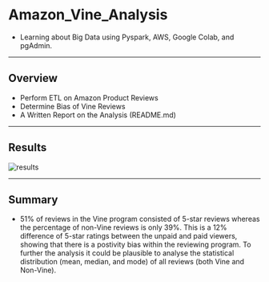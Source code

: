 # Amazon_Vine_Analysis
 - Learning about Big Data using Pyspark, AWS, Google Colab, and pgAdmin.
----------------------
## Overview
 - Perform ETL on Amazon Product Reviews
 - Determine Bias of Vine Reviews
 - A Written Report on the Analysis (README.md)
----------------------
## Results

![results](https://user-images.githubusercontent.com/119345840/230711710-5f6be07a-6e12-457b-bc61-e08759fd278e.PNG)


----------------------
## Summary

 - 51% of reviews in the Vine program consisted of 5-star reviews whereas the percentage of non-Vine reviews is only 39%. This is a 12% difference of 5-star ratings between the unpaid and paid viewers, showing that there is a postivity bias within the reviewing program. To further the analysis it could be plausible to analyse the statistical distribution (mean, median, and mode) of all reviews (both Vine and Non-Vine).

